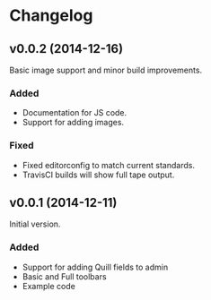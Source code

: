 # Changelog

<!---
Boilerplate:

## vX.X.X (YYYY-MM-DD)

### Added

### Deprecated

### Removed

### Fixed

### Security
-->

## v0.0.2 (2014-12-16)

Basic image support and minor build improvements.

### Added

- Documentation for JS code.
- Support for adding images.

### Fixed

- Fixed editorconfig to match current standards.
- TravisCI builds will show full tape output.

## v0.0.1 (2014-12-11)

Initial version.

### Added

- Support for adding Quill fields to admin
- Basic and Full toolbars
- Example code
